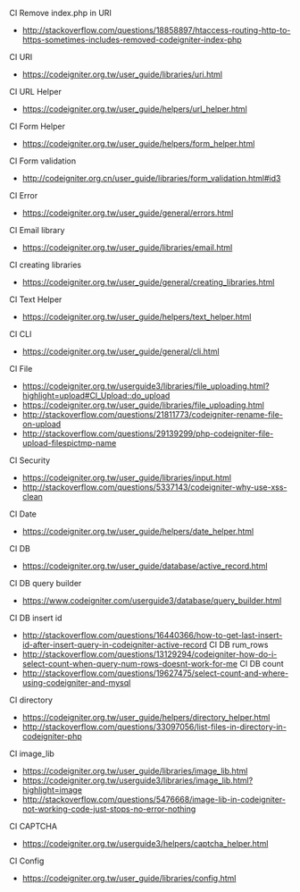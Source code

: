 CI Remove index.php in URI
- http://stackoverflow.com/questions/18858897/htaccess-routing-http-to-https-sometimes-includes-removed-codeigniter-index-php

CI URI
- https://codeigniter.org.tw/user_guide/libraries/uri.html

CI URL Helper
- https://codeigniter.org.tw/user_guide/helpers/url_helper.html

CI Form Helper
- https://codeigniter.org.tw/user_guide/helpers/form_helper.html

CI Form validation
- http://codeigniter.org.cn/user_guide/libraries/form_validation.html#id3

CI Error
- https://codeigniter.org.tw/user_guide/general/errors.html

CI Email library
- https://codeigniter.org.tw/user_guide/libraries/email.html

CI creating libraries
- https://codeigniter.org.tw/user_guide/general/creating_libraries.html

CI Text Helper
- https://codeigniter.org.tw/user_guide/helpers/text_helper.html

CI CLI
- https://codeigniter.org.tw/user_guide/general/cli.html

CI File
- https://codeigniter.org.tw/userguide3/libraries/file_uploading.html?highlight=upload#CI_Upload::do_upload
- https://codeigniter.org.tw/user_guide/libraries/file_uploading.html
- http://stackoverflow.com/questions/21811773/codeigniter-rename-file-on-upload
- http://stackoverflow.com/questions/29139299/php-codeigniter-file-upload-filespictmp-name

CI Security
- https://codeigniter.org.tw/user_guide/libraries/input.html
- http://stackoverflow.com/questions/5337143/codeigniter-why-use-xss-clean

CI Date
- https://codeigniter.org.tw/user_guide/helpers/date_helper.html

CI DB
- https://codeigniter.org.tw/user_guide/database/active_record.html

CI DB query builder
- https://www.codeigniter.com/userguide3/database/query_builder.html

CI DB insert id
- http://stackoverflow.com/questions/16440366/how-to-get-last-insert-id-after-insert-query-in-codeigniter-active-record
CI DB rum_rows
- http://stackoverflow.com/questions/13129294/codeigniter-how-do-i-select-count-when-query-num-rows-doesnt-work-for-me
CI DB count
- http://stackoverflow.com/questions/19627475/select-count-and-where-using-codeigniter-and-mysql

CI directory
- https://codeigniter.org.tw/user_guide/helpers/directory_helper.html
- http://stackoverflow.com/questions/33097056/list-files-in-directory-in-codeigniter-php

CI image_lib
- https://codeigniter.org.tw/user_guide/libraries/image_lib.html
- https://codeigniter.org.tw/userguide3/libraries/image_lib.html?highlight=image
- http://stackoverflow.com/questions/5476668/image-lib-in-codeigniter-not-working-code-just-stops-no-error-nothing

CI CAPTCHA
- https://codeigniter.org.tw/userguide3/helpers/captcha_helper.html

CI Config
- https://codeigniter.org.tw/user_guide/libraries/config.html

